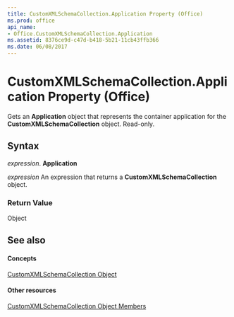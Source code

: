 ```yaml
---
title: CustomXMLSchemaCollection.Application Property (Office)
ms.prod: office
api_name:
- Office.CustomXMLSchemaCollection.Application
ms.assetid: 8376ce9d-c47d-b418-5b21-11cb43ffb366
ms.date: 06/08/2017
---
```



# CustomXMLSchemaCollection.Application Property (Office)

Gets an **Application** object that represents the container application for the **CustomXMLSchemaCollection** object. Read-only.


## Syntax

 _expression_. **Application**

 _expression_ An expression that returns a **CustomXMLSchemaCollection** object.


### Return Value

Object


## See also


#### Concepts


[CustomXMLSchemaCollection Object](customxmlschemacollection-object-office.md)
#### Other resources


[CustomXMLSchemaCollection Object Members](customxmlschemacollection-members-office.md)

